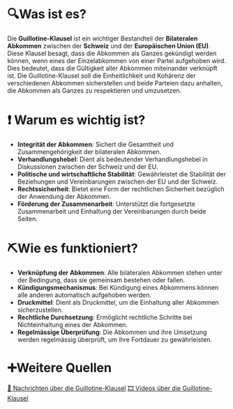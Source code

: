 # 🔍Was ist es?
Die **Guillotine-Klausel** ist ein wichtiger Bestandteil der **Bilateralen Abkommen** zwischen der **Schweiz** und der **Europäischen Union (EU)**. Diese Klausel besagt, dass die Abkommen als Ganzes gekündigt werden können, wenn eines der Einzelabkommen von einer Partei aufgehoben wird. Dies bedeutet, dass die Gültigkeit aller Abkommen miteinander verknüpft ist. Die Guillotine-Klausel soll die Einheitlichkeit und Kohärenz der verschiedenen Abkommen sicherstellen und beide Parteien dazu anhalten, die Abkommen als Ganzes zu respektieren und umzusetzen.

# ❗ Warum es wichtig ist?
- **Integrität der Abkommen**: Sichert die Gesamtheit und Zusammengehörigkeit der bilateralen Abkommen.
- **Verhandlungshebel**: Dient als bedeutender Verhandlungshebel in Diskussionen zwischen der Schweiz und der EU.
- **Politische und wirtschaftliche Stabilität**: Gewährleistet die Stabilität der Beziehungen und Vereinbarungen zwischen der EU und der Schweiz.
- **Rechtssicherheit**: Bietet eine Form der rechtlichen Sicherheit bezüglich der Anwendung der Abkommen.
- **Förderung der Zusammenarbeit**: Unterstützt die fortgesetzte Zusammenarbeit und Einhaltung der Vereinbarungen durch beide Seiten.

# ⛏Wie es funktioniert?
- **Verknüpfung der Abkommen**: Alle bilateralen Abkommen stehen unter der Bedingung, dass sie gemeinsam bestehen oder fallen.
- **Kündigungsmechanismus**: Bei Kündigung eines Abkommens können alle anderen automatisch aufgehoben werden.
- **Druckmittel**: Dient als Druckmittel, um die Einhaltung aller Abkommen sicherzustellen.
- **Rechtliche Durchsetzung**: Ermöglicht rechtliche Schritte bei Nichteinhaltung eines der Abkommen.
- **Regelmässige Überprüfung**: Die Abkommen und ihre Umsetzung werden regelmässig überprüft, um ihre Fortdauer zu gewährleisten.

# ➕Weitere Quellen
[📄 Nachrichten über die Guillotine-Klausel](https://www.google.com/search?q=Guillotine-Klausel&tbm=nws)
[🎞 Videos über die Guillotine-Klausel](https://www.google.com/search?q=Guillotine-Klausel&tbm=vid)